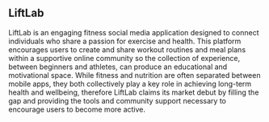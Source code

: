 ## LiftLab
LiftLab is an engaging fitness social media application designed to connect individuals who share a passion for exercise and health. This platform encourages users to create and share workout routines and meal plans within a supportive online community so the collection of experience, between beginners and athletes, can produce an educational and motivational space. While fitness and nutrition are often separated between mobile apps, they both collectively play a key role in achieving long-term health and wellbeing, therefore LiftLab claims its market debut by filling the gap and providing the tools and community support necessary to encourage users to become more active.
